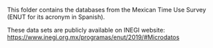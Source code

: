 This folder contains the databases from the Mexican Time Use Survey (ENUT for its acronym in Spanish).

These data sets are publicly available on INEGI website: https://www.inegi.org.mx/programas/enut/2019/#Microdatos
